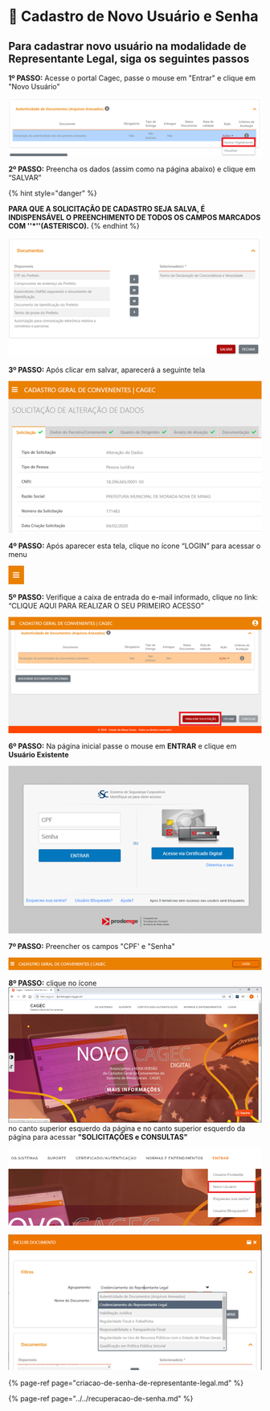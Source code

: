 # 🔑 Cadastro de Novo Usuário e Senha

## Para cadastrar novo usuário na modalidade de Representante Legal, siga os seguintes passos

**1º PASSO:** Acesse o portal Cagec, passe o mouse em "Entrar" e clique em "Novo Usuário" 

![](../../.gitbook/assets/image%20%2869%29.png)

**2º PASSO:** Preencha os dados \(assim como na página abaixo\) e clique em “SALVAR”

{% hint style="danger" %}

**PARA QUE A SOLICITAÇÃO DE CADASTRO SEJA SALVA, É INDISPENSÁVEL O PREENCHIMENTO DE TODOS OS CAMPOS MARCADOS COM  ''\*''\(ASTERISCO\).**
{% endhint %}

![](../../.gitbook/assets/image%20%2871%29.png)

**3º PASSO:** Após clicar em salvar, aparecerá a seguinte tela

![](../../.gitbook/assets/image%20%2855%29.png)

**4º PASSO:**  Após aparecer esta tela, clique no ícone “LOGIN” para acessar o menu

![](../../.gitbook/assets/image%20%2847%29.png)

**5º PASSO:** Verifique a caixa de entrada do e-mail informado, clique no link: “CLIQUE AQUI PARA REALIZAR O SEU PRIMEIRO ACESSO”

![](../../.gitbook/assets/image%20%2842%29.png)

**6º PASSO:** 
Na página inicial passe o mouse em **ENTRAR** e clique em **Usuário Existente**

![](../../.gitbook/assets/image%20%281%29.png)

**7º PASSO:** 
Preencher os campos "CPF' e "Senha"



![](../../.gitbook/assets/image%20%2833%29.png)

**8º PASSO:** 
clique no ícone ![](../../.gitbook/assets/image%20%2843%29.png) no canto superior esquerdo da página e no canto superior esquerdo da página para acessar   **"SOLICITAÇÕES e CONSULTAS"**

![](../../.gitbook/assets/image%20%2868%29.png)

![](../../.gitbook/assets/image%20%2822%29.png)

{% page-ref page="criacao-de-senha-de-representante-legal.md" %}

{% page-ref page="../../recuperacao-de-senha.md" %}

